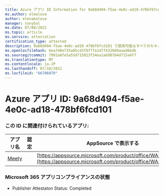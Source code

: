 ```yaml
---
title: Azure アプリ ID Information for 9a68d494-f5ae-4e0c-ad18-478bf6fcd101
ms.author: elmalova
author: elenamalova
manager: tonybal
ms.date: 07/08/2022
ms.topic: article
ms.service: attestation
certification_type: attested
description: 9a68d494-f5ae-4e0c-ad18-478bf6fcd101 で使用可能なすべてのセキュリティとコンプライアンス情報。
ms.openlocfilehash: 6ea7d0e735a85cd3f6f7fe1d7f432669aaad6bdb
ms.sourcegitcommit: 7902a8fe5a55d715023f34ea1ab987b4d715a4f7
ms.translationtype: MT
ms.contentlocale: ja-JP
ms.lasthandoff: 07/10/2022
ms.locfileid: "66706070"
---
```

# <a name="azure-app-id-9a68d494-f5ae-4e0c-ad18-478bf6fcd101"></a>Azure アプリ ID: 9a68d494-f5ae-4e0c-ad18-478bf6fcd101


### <a name="apps-associated-with-this-id"></a>この ID に関連付けられているアプリ:
| **アプリ名** | **認定** | **AppSource で表示する** |
|--------------|---------------|-----------------------|
| [Meety](../forward/WA200004258.md) |  | [https://appsource.microsoft.com/product/office/WA200004258](https://appsource.microsoft.com/product/office/WA200004258) |

### <a name="microsoft-365-app-compliance-status"></a>Microsoft 365 アプリコンプライアンスの状態
- Publisher Attestaton Status: Completed
